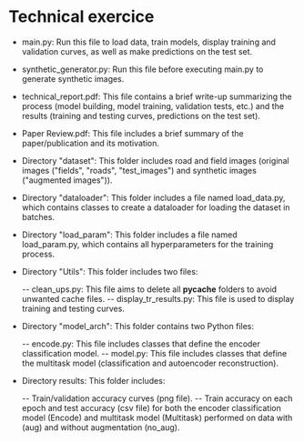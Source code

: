 # Technical exercice


- main.py: Run this file to load data, train models, display training and validation curves, as well as make predictions on the test set.

- synthetic_generator.py: Run this file before executing main.py to generate synthetic images.

- technical_report.pdf: This file contains a brief write-up summarizing the process (model building, model training, validation tests, etc.) and the results (training and testing curves, predictions on the test set).

- Paper Review.pdf: This file includes a brief summary of the paper/publication and its motivation.

- Directory "dataset": This folder includes road and field images (original images ("fields", "roads", "test_images") and synthetic images ("augmented images")).

- Directory "dataloader": This folder includes a file named load_data.py, which contains classes to create a dataloader for loading the dataset in batches.

- Directory "load_param": This folder includes a file named load_param.py, which contains all hyperparameters for the training process.

- Directory "Utils": This folder includes two files:

  -- clean_ups.py: This file aims to delete all __pycache__ folders to avoid unwanted cache files.
  -- display_tr_results.py: This file is used to display training and testing curves.

- Directory "model_arch": This folder contains two Python files:

  -- encode.py: This file includes classes that define the encoder classification model.
  -- model.py: This file includes classes that define the multitask model (classification and autoencoder reconstruction).
- Directory results: This folder includes:

  -- Train/validation accuracy curves (png file).
  -- Train accuracy on each epoch and test accuracy (csv file) for both the encoder classification model (Encode) and multitask model (Multitask) performed on data with (aug) and without augmentation (no_aug).
